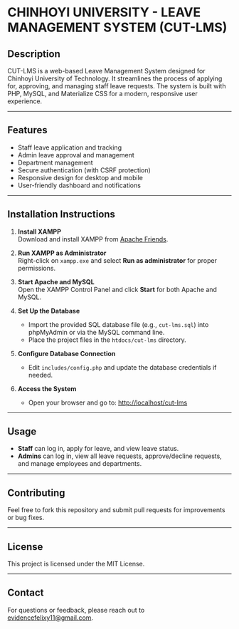 # CHINHOYI UNIVERSITY - LEAVE MANAGEMENT SYSTEM (CUT-LMS)

## Description

CUT-LMS is a web-based Leave Management System designed for Chinhoyi University of Technology. It streamlines the process of applying for, approving, and managing staff leave requests. The system is built with PHP, MySQL, and Materialize CSS for a modern, responsive user experience.

---

## Features

- Staff leave application and tracking
- Admin leave approval and management
- Department management
- Secure authentication (with CSRF protection)
- Responsive design for desktop and mobile
- User-friendly dashboard and notifications

---

## Installation Instructions

1. **Install XAMPP**  
   Download and install XAMPP from [Apache Friends](https://www.apachefriends.org/).

2. **Run XAMPP as Administrator**  
   Right-click on `xampp.exe` and select **Run as administrator** for proper permissions.

3. **Start Apache and MySQL**  
   Open the XAMPP Control Panel and click **Start** for both Apache and MySQL.

4. **Set Up the Database**  
   - Import the provided SQL database file (e.g., `cut-lms.sql`) into phpMyAdmin or via the MySQL command line.
   - Place the project files in the `htdocs/cut-lms` directory.

5. **Configure Database Connection**  
   - Edit `includes/config.php` and update the database credentials if needed.

6. **Access the System**  
   - Open your browser and go to: [http://localhost/cut-lms](http://localhost/cut-lms)

---

## Usage

- **Staff** can log in, apply for leave, and view leave status.
- **Admins** can log in, view all leave requests, approve/decline requests, and manage employees and departments.

---

## Contributing

Feel free to fork this repository and submit pull requests for improvements or bug fixes.

---

## License

This project is licensed under the MIT License.

---

## Contact

For questions or feedback, please reach out to evidencefelixy11@gmail.com.
